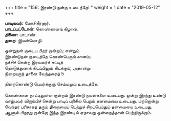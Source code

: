 ﻿+++
title = "156: இரண்டு நன்கு உடைத்தே!  "
weight = 1
date = "2019-05-12"
+++

**பாடியவர்:** மோசிகீரனார்.  
**பாடப்பட்டோன்:** கொண்கானங் கிழான்.  
**திணை:** பாடாண்.  
**துறை:** இயன்மொழி.  
  
ஒன்றுநன் குடைய பிறர் குன்றம்; என்றும்  
இரண்டுநன் குடைத்தே கொண்பெருங் கானம்;  
நச்சிச் சென்ற இரவலர்ச் சுட்டித்  
தொடுத்துணக் கிடப்பினும் கிடக்கும்; அதான்று  
நிறையருந் தானை வேந்தரைத் 5  
  
திறைகொண்டு பெயர்க்குஞ் செம்மலும் உடைத்தே.  
   
கொண்கான நாட்டிலுள்ள குன்றம் இரண்டு நலன்களை உடையது. ஒன்று இரந்து உண்டு வாழ்பவர் விரும்பிச் சென்று பாடிப் பரிசில் பெறும் தனமையை உடையது. மற்றொன்று வேந்தர் பரிசாகத் தரும் திறையைப் பெற்றுச் சிறப்பெய்தும் தன்மையை உடையது. ஆனால் பிறரது குன்றோ இந்த இரண்டில் ஏதாவது ஒன்றைத்தான் பெற்றிருக்கும்.  
